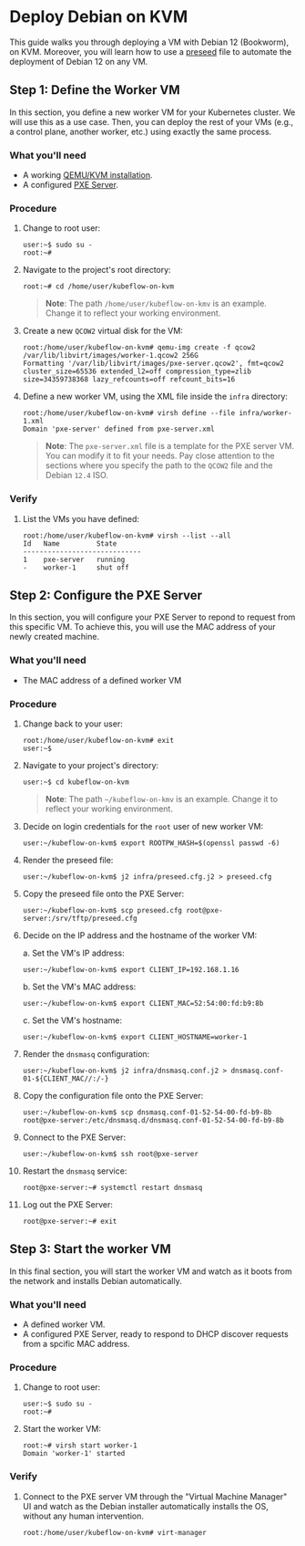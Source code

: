 # Deploy Debian on KVM

This guide walks you through deploying a VM with Debian 12 (Bookworm), on KVM. Moreover, you will
learn how to use a [preseed](https://wiki.debian.org/DebianInstaller/Preseed) file to automate the
deployment of Debian 12 on any VM.

## Step 1: Define the Worker VM

In this section, you define a new worker VM for your Kubernetes cluster. We will use this as a use
case. Then, you can deploy the rest of your VMs (e.g., a control plane, another worker, etc.) using
exactly the same process.

### What you'll need

* A working [QEMU/KVM installation](qemu-kvm).
* A configured [PXE Server](pxe-server).

### Procedure

1. Change to root user:

    ```console
    user:~$ sudo su -
    root:~#
    ```

1. Navigate to the project's root directory:

    ```console
    root:~# cd /home/user/kubeflow-on-kvm
    ```

    > **Note**: The path `/home/user/kubeflow-on-kmv` is an example. Change it to reflect your
    > working environment.

1. Create a new `QCOW2` virtual disk for the VM:

    ```console
    root:/home/user/kubeflow-on-kvm# qemu-img create -f qcow2 /var/lib/libvirt/images/worker-1.qcow2 256G
    Formatting '/var/lib/libvirt/images/pxe-server.qcow2', fmt=qcow2 cluster_size=65536 extended_l2=off compression_type=zlib size=34359738368 lazy_refcounts=off refcount_bits=16
    ```

1. Define a new worker VM, using the XML file inside the `infra` directory:

    ```console
    root:/home/user/kubeflow-on-kvm# virsh define --file infra/worker-1.xml
    Domain 'pxe-server' defined from pxe-server.xml
    ```

    > **Note**: The `pxe-server.xml` file is a template for the PXE server VM. You can modify it to
    > fit your needs. Pay close attention to the sections where you specify the path to the
    > `QCOW2` file and the Debian `12.4` ISO.

### Verify

1. List the VMs you have defined:

    ```console
    root:/home/user/kubeflow-on-kvm# virsh --list --all
    Id   Name         State
    -----------------------------
    1    pxe-server   running
    -    worker-1     shut off
    ```

## Step 2: Configure the PXE Server

In this section, you will configure your PXE Server to repond to request from this specific VM. To
achieve this, you will use the MAC address of your newly created machine.

### What you'll need

* The MAC address of a defined worker VM

### Procedure

1. Change back to your user:

    ```console
    root:/home/user/kubeflow-on-kvm# exit
    user:~$
    ```

1. Navigate to your project's directory:

    ```console
    user:~$ cd kubeflow-on-kvm
    ```

    > **Note**: The path `~/kubeflow-on-kmv` is an example. Change it to reflect your working
    > environment.

1. Decide on login credentials for the `root` user of new worker VM:

    ```console
    user:~/kubeflow-on-kvm$ export ROOTPW_HASH=$(openssl passwd -6)
    ```

1. Render the preseed file:

    ```console
    user:~/kubeflow-on-kvm$ j2 infra/preseed.cfg.j2 > preseed.cfg
    ```

1. Copy the preseed file onto the PXE Server:

    ```console
    user:~/kubeflow-on-kvm$ scp preseed.cfg root@pxe-server:/srv/tftp/preseed.cfg
    ```

1. Decide on the IP address and the hostname of the worker VM:

    a. Set the VM's IP address:

    ```console
    user:~/kubeflow-on-kvm$ export CLIENT_IP=192.168.1.16
    ```

    b. Set the VM's MAC address:

    ```console
    user:~/kubeflow-on-kvm$ export CLIENT_MAC=52:54:00:fd:b9:8b
    ```

    c. Set the VM's hostname:

    ```console
    user:~/kubeflow-on-kvm$ export CLIENT_HOSTNAME=worker-1
    ```

1. Render the `dnsmasq` configuration:

    ```console
    user:~/kubeflow-on-kvm$ j2 infra/dnsmasq.conf.j2 > dnsmasq.conf-01-${CLIENT_MAC//:/-}
    ```

1. Copy the configuration file onto the PXE Server:

    ```console
    user:~/kubeflow-on-kvm$ scp dnsmasq.conf-01-52-54-00-fd-b9-8b root@pxe-server:/etc/dnsmasq.d/dnsmasq.conf-01-52-54-00-fd-b9-8b
    ```

1. Connect to the PXE Server:

    ```console
    user:~/kubeflow-on-kvm$ ssh root@pxe-server
    ```

1. Restart the `dnsmasq` service:

    ```console
    root@pxe-server:~# systemctl restart dnsmasq
    ```

1. Log out the PXE Server:

    ```console
    root@pxe-server:~# exit
    ```

## Step 3: Start the worker VM

In this final section, you will start the worker VM and watch as it boots from the network and
installs Debian automatically.

### What you'll need

* A defined worker VM.
* A configured PXE Server, ready to respond to DHCP discover requests from a spcific MAC address.

### Procedure

1. Change to root user:

    ```console
    user:~$ sudo su -
    root:~#
    ```

1. Start the worker VM:

    ```console
    root:~# virsh start worker-1
    Domain 'worker-1' started
    ```

### Verify

1. Connect to the PXE server VM through the "Virtual Machine Manager" UI and watch as the Debian
   installer automatically installs the OS, without any human intervention.

    ```console
    root:/home/user/kubeflow-on-kvm# virt-manager
    ```
